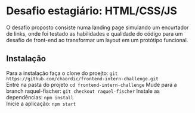 # Desafio estagiário: HTML/CSS/JS
O desafio proposto consiste numa landing page simulando um encurtador de links, onde foi testado as habilidades e qualidade do código para um desafio de front-end ao transformar um layout em um protótipo funcional.

## Instalação
Para a instalação faça o clone do proejto: `git https://github.com/chaordic/frontend-intern-challenge.git`<br/>
Entre na pasta do projeto `cd frontend-intern-challenge`
Mude para a branch raquel-fischer: `git checkout raquel-fischer`
Instale as dependências: `npm install`<br/>
Inicie a aplicação: `npm start`<br/>
